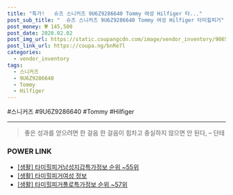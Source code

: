 ```yaml
--- 
title: "특가!   슈즈 스니커즈 9U6Z9286640 Tommy 여성 Hilfiger 타..." 
post_sub_title: "  슈즈 스니커즈 9U6Z9286640 Tommy 여성 Hilfiger 타미힐피거" 
post_money: ₩ 145,500 
post_date: 2020.02.02 
post_img_url: https://static.coupangcdn.com/image/vendor_inventory/9065/6d36161e33232199107d0347ce0404cb5c9c59a32ef8aee43a9a9eaaaf7e.jpg 
post_link_url: https://coupa.ng/bnRe7l 
categories: 
  - vendor_inventory 
tags: 
  - 스니커즈 
  - 9U6Z9286640 
  - Tommy 
  - Hilfiger 
--- 
```

  #스니커즈 #9U6Z9286640 #Tommy #Hilfiger 
<hr> 

> 좋은 성과를 얻으려면 한 걸음 한 걸음이 힘차고 충실하지 않으면 안 된다, – 단테 


### POWER LINK

* <a href="https://blog.naver.com/sakai111/221773635880" target="_blank"> [생활] 타미힐피거남성지갑특가정보 순위 ~55위</a>
* <a href="https://blog.naver.com/fasyy4321/221763451216" target="_blank"> [생활] 타미힐피거여성 정보 </a>
* <a href="https://blog.naver.com/sakai111/221773334642" target="_blank"> [생활] 타미힐피거폴로특가정보 순위 ~57위</a>
